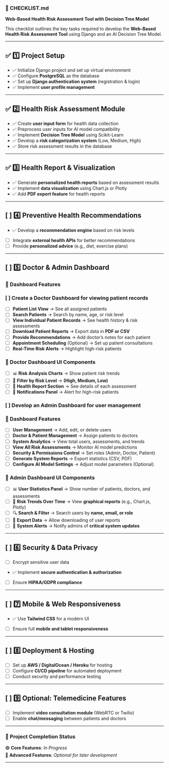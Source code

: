 ### **📌 CHECKLIST.md**

**Web-Based Health Risk Assessment Tool with Decision Tree Model**

This checklist outlines the key tasks required to develop the **Web-Based Health Risk Assessment Tool** using Django and an AI Decision Tree Model.

---

## ✅ **1️⃣ Project Setup**

- ✅ Initialize Django project and set up virtual environment
- ✅ Configure **PostgreSQL** as the database
- ✅ Set up **Django authentication system** (registration & login)
- ✅ Implement **user profile management**

---

## ✅ **2️⃣ Health Risk Assessment Module**

- ✅ Create **user input form** for health data collection
- ✅ Preprocess user inputs for AI model compatibility
- ✅ Implement **Decision Tree Model** using Scikit-Learn
- ✅ Develop a **risk categorization system** (Low, Medium, High)
- ✅ Store risk assessment results in the database

---

## ✅ **3️⃣ Health Report & Visualization**

- ✅ Generate **personalized health reports** based on assessment results
- ✅ Implement **data visualization** using Chart.js or Plotly
- ✅ Add **PDF export feature** for health reports

---

## [ ] **4️⃣ Preventive Health Recommendations**

- ✅ Develop a **recommendation engine** based on risk levels
- [ ] Integrate **external health APIs** for better recommendations
- [ ] Provide **personalized advice** (e.g., diet, exercise plans)

---

## [ ] **5️⃣ Doctor & Admin Dashboard**

### **🔹 Dashboard Features**

### [ ] Create a **Doctor Dashboard** for viewing patient records

- [ ] **Patient List View** → See all assigned patients
- [ ] **Search Patients** → Search by name, age, or risk level
- [ ] **View Individual Patient Records** → See health history & risk assessments
- [ ] **Download Patient Reports** → Export data in **PDF or CSV**
- [ ] **Provide Recommendations** → Add doctor’s notes for each patient
- [ ] **Appointment Scheduling** (Optional) → Set up patient consultations
- [ ] **Real-Time Risk Alerts** → Highlight high-risk patients

### **🔹 Doctor Dashboard UI Components**

- [ ] 📊 **Risk Analysis Charts** → Show patient risk trends
- [ ] 📍 **Filter by Risk Level** → **(High, Medium, Low)**
- [ ] 📑 **Health Report Section** → See details of each assessment
- [ ] 🔔 **Notifications Panel** → Alert for high-risk patients

### [ ] Develop an **Admin Dashboard** for user management

### **🔹 Dashboard Features**

- [ ] **User Management** → Add, edit, or delete users
- [ ] **Doctor & Patient Management** → Assign patients to doctors
- [ ] **System Analytics** → View total users, assessments, and trends
- [ ] **View All Risk Assessments** → Monitor AI model predictions
- [ ] **Security & Permissions Control** → Set roles (Admin, Doctor, Patient)
- [ ] **Generate System Reports** → Export statistics (CSV, PDF)
- [ ] **Configure AI Model Settings** → Adjust model parameters (Optional)

### **🔹 Admin Dashboard UI Components**

- [ ] 📊 **User Statistics Panel** → Show number of patients, doctors, and assessments
- [ ] 📍 **Risk Trends Over Time** → View **graphical reports** (e.g., Chart.js, Plotly)
- [ ] 🔍 **Search & Filter** → Search users by **name, email, or role**
- [ ] 📑 **Export Data** → Allow downloading of user reports
- [ ] 🔔 **System Alerts** → Notify admins of **critical system updates**

---

## [ ] **6️⃣ Security & Data Privacy**

- [ ] Encrypt sensitive user data
- ✅ Implement **secure authentication & authorization**
- [ ] Ensure **HIPAA/GDPR compliance**

---

## [ ] **7️⃣ Mobile & Web Responsiveness**

- ✅ Use **Tailwind CSS** for a modern UI
- [ ] Ensure full **mobile and tablet responsiveness**

---

## [ ] **8️⃣ Deployment & Hosting**

- [ ] Set up **AWS / DigitalOcean / Heroku** for hosting
- [ ] Configure **CI/CD pipeline** for automated deployment
- [ ] Conduct security and performance testing

---

## [ ] **9️⃣ Optional: Telemedicine Features**

- [ ] Implement **video consultation module** (WebRTC or Twilio)
- [ ] Enable **chat/messaging** between patients and doctors

---

### **🚀 Project Completion Status**

🟢 **Core Features**: _In Progress_  
🔵 **Advanced Features**: _Optional for later development_

---
